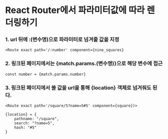 # React Router에서 파라미터값에 따라 렌더링하기

### 1. url 뒤에 :(변수명)으로 파라미터로 넘겨줄 값을 지정

```:name
<Route exact path='/:number' component={nine_squares}
```

### 2. 링크된 페이지에서는 {match.params.(변수명)}으로 해당 변수에 접근

```{match.params.number}
const number = {match.params.number}
```

### 3. 링크된 페이지에서 쓸 값을 url을 통해 {location} 객체로 넘겨줘도 된다.

```use props
<Route exact path='/square/5?name=5#5' component={square})>
```

```square
{location} = {
	pathname: "/square",
	search: "?name=5",
	hash: "#5"
}
```

